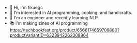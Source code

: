 - 🐰 Hi, I'm fikuegc
- 🥕 I'm interested in AI programming, cooking, and handicrafts.
- 🌼 I'm an engineer and recently learning NLP.
- 📚 I'm making zines of AI programming https://techbookfest.org/product/6566174659706880?productVariantID=6323942262308864

<!---
fikuegc/fikuegc is a ✨ special ✨ repository because its `README.md` (this file) appears on your GitHub profile.
You can click the Preview link to take a look at your changes.
--->
